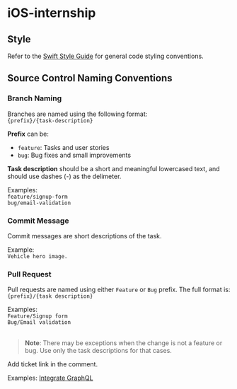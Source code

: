 # iOS-internship

## Style

Refer to the [Swift Style Guide](https://github.com/anikhechoyansimply/swift-style-guide) for general code styling conventions.

## Source Control Naming Conventions

### Branch Naming

Branches are named using the following format: <br/>
`{prefix}/{task-description}`

**Prefix** can be:
- `feature`: Tasks and user stories
- `bug`: Bug fixes and small improvements

**Task description** should be a short and meaningful lowercased text, and should use dashes (-) as the delimeter.

Examples: <br/>
`feature/signup-form` <br/>
`bug/email-validation`

### Commit Message 

Commit messages are short descriptions of the task.

Example: <br/>
`Vehicle hero image.` <br/>

### Pull Request

Pull requests are named using either `Feature` or `Bug` prefix. The full format is: <br/>
`{prefix}/{task description}`

Examples: <br/>
`Feature/Signup form` <br/>
`Bug/Email validation`
<br/><br/>
> **Note**: There may be exceptions when the change is not a feature or bug. Use only the task descriptions for that cases.

Add ticket link in the comment. 

Examples: 
[Integrate GraphQL](https://trello.com/c/yUezY8uB/1-integrate-graphql) 
